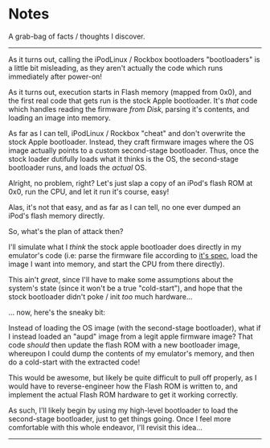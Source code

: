 # Notes

A grab-bag of facts / thoughts I discover.

---

As it turns out, calling the iPodLinux / Rockbox bootloaders "bootloaders" is a little bit misleading, as they aren't actually the code which runs immediately after power-on!

As it turns out, execution starts in Flash memory (mapped from 0x0), and the first real code that gets run is the stock Apple bootloader. It's _that_ code which handles reading the firmware _from Disk_, parsing it's contents, and loading an image into memory.

As far as I can tell, iPodLinux / Rockbox "cheat" and don't overwrite the stock Apple bootloader. Instead, they craft firmware images where the OS image actually points to a custom second-stage bootloader. Thus, once the stock loader dutifully loads what it thinks is the OS, the second-stage bootloader runs, and loads the _actual_ OS.

Alright, no problem, right? Let's just slap a copy of an iPod's flash ROM at 0x0, run the CPU, and let it run it's course, easy!

Alas, it's not that easy, and as far as I can tell, no one ever dumped an iPod's flash memory directly.

So, what's the plan of attack then?

I'll simulate what I _think_ the stock apple bootloader does directly in my emulator's code (i.e: parse the firmware file according to [it's spec](http://www.ipodlinux.org/Firmware.html), load the image I want into memory, and start the CPU from there directly).

This ain't _great_, since I'll have to make some assumptions about the system's state (since it won't be a true "cold-start"), and hope that the stock bootloader didn't poke / init _too_ much hardware...

... now, here's the sneaky bit:

Instead of loading the OS image (with the second-stage bootloader), what if I instead loaded an "aupd" image from a legit apple firmware image? That code _should_ then update the flash ROM with a new bootloader image, whereupon I could dump the contents of my emulator's memory, and then do a cold-start with the extracted code!

This would be awesome, but likely be quite difficult to pull off properly, as I would have to reverse-engineer how the Flash ROM is written to, and implement the actual Flash ROM hardware to get it working correctly.

As such, I'll likely begin by using my high-level bootloader to load the second-stage bootloader, just to get things going. Once I feel more comfortable with this whole endeavor, I'll revisit this idea...

---
